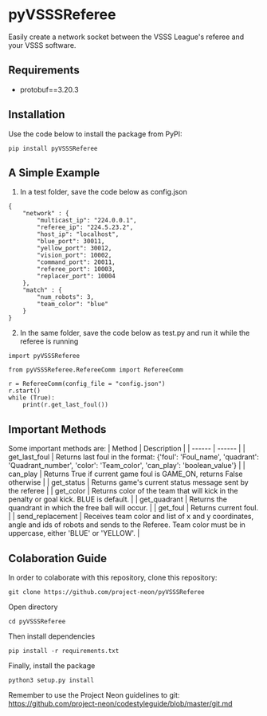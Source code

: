 # pyVSSSReferee
Easily create a network socket between the VSSS League's referee and your VSSS software.


## Requirements
- protobuf==3.20.3

## Installation
Use the code below to install the package from PyPI:

`pip install pyVSSSReferee`

## A Simple Example
1. In a test folder, save the code below as config.json

```
{
    "network" : {
        "multicast_ip": "224.0.0.1",
        "referee_ip": "224.5.23.2",
        "host_ip": "localhost",
        "blue_port": 30011,
        "yellow_port": 30012,
        "vision_port": 10002,
        "command_port": 20011,
        "referee_port": 10003,
        "replacer_port": 10004
    },
    "match" : {
        "num_robots": 3,
        "team_color": "blue"
    }
}
```

2. In the same folder, save the code below as test.py and run it while the referee is running

```
import pyVSSSReferee

from pyVSSSReferee.RefereeComm import RefereeComm

r = RefereeComm(config_file = "config.json")
r.start()
while (True):
    print(r.get_last_foul())

```

## Important Methods
Some important methods are:
| Method | Description |
| ------ | ------ |
| get_last_foul | Returns last foul in the format: {'foul': 'Foul_name', 'quadrant': 'Quadrant_number', 'color': 'Team_color', 'can_play': 'boolean_value'} |
| can_play | Returns True if current game foul is GAME_ON, returns False otherwise |
| get_status | Returns game's current status message sent by the referee |
| get_color | Returns color of the team that will kick in the penalty or goal kick. BLUE is default. |
| get_quadrant | Returns the quandrant in which the free ball will occur. |
| get_foul | Returns current foul. |
| send_replacement | Receives team color and list of x and y coordinates, angle and ids of robots and sends to the Referee. Team color must be in uppercase, either 'BLUE' or 'YELLOW'. |

## Colaboration Guide
In order to colaborate with this repository, clone this repository:

`git clone https://github.com/project-neon/pyVSSSReferee`

Open directory

`cd pyVSSSReferee`

Then install dependencies

`pip install -r requirements.txt`

Finally, install the package

`python3 setup.py install`


Remember to use the Project Neon guidelines to git:
https://github.com/project-neon/codestyleguide/blob/master/git.md
